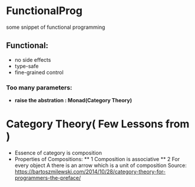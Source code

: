 # FunctionalProg
some snippet of functional programming

## Functional: 
   * no side effects
   * type-safe
   * fine-grained control
   
### Too many parameters:
* **raise the abstration : Monad(Category Theory)**

# Category Theory( Few Lessons from  )
* Essence of category is composition
* Properties of Compositions:
** 1 Composition is associative
** 2 For every object A there is an arrow which is a unit of composition
Source: https://bartoszmilewski.com/2014/10/28/category-theory-for-programmers-the-preface/
